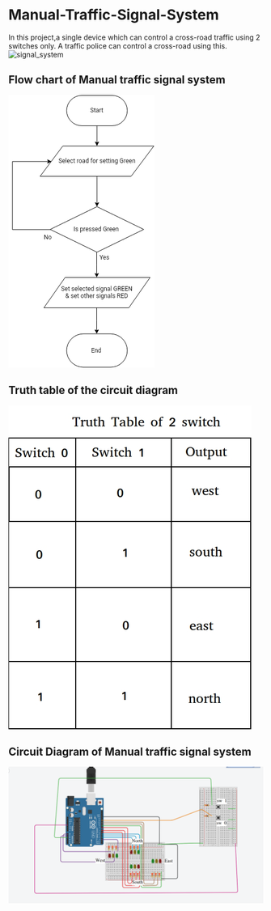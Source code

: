 # Manual-Traffic-Signal-System
In this project,a single device which can control a cross-road traffic using 2 switches only. A traffic police can control a cross-road using this. 
![signal_system](https://user-images.githubusercontent.com/12596490/43397747-afe2226e-9427-11e8-9ad2-d7c2c1e31fe3.gif)

## Flow chart of Manual traffic signal system

![flow_chart](https://raw.githubusercontent.com/sarkerrabi/Manual-Traffic-Signal-System/master/images/flow_chart.png)

## Truth table of the circuit diagram

![Truth Table](https://raw.githubusercontent.com/sarkerrabi/Manual-Traffic-Signal-System/master/images/truth%20table.jpg)

## Circuit Diagram of Manual traffic signal system

![circuit_diagram](https://raw.githubusercontent.com/sarkerrabi/Manual-Traffic-Signal-System/master/images/circuit_diagram.png)

